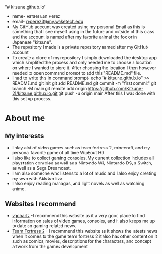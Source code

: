 "# kitsune.github.io" 
* name- Rafael Ean Perez 
* email- reperez3@my.waketech.edu
* My GitHub account was created using my personal Email as this is something that I see myself using in the future and outside of this class and the account is named after my favorite animal the fox or in Japanese "kitsune".
* The repository I made is a private repository named after my GitHub account.
* To create a clone of my repository I simply downloaded the desktop app which simplifed the process and only needed me to choose a location on where I wanted to store it. After choosing the location I then however needed to open command prompt to add this "README.md" file.       
* I had to write this in command prompt-
echo "# kitsune.github.io" >> README.md
git init
git add README.md
git commit -m "first commit"
git branch -M main
git remote add origin https://github.com/Kitsune-21/kitsune.github.io.git
git push -u origin main
After this I was done with this set up process.

# About me

## My interests 
* I play alot of video games such as team fortress 2, minecraft, and my personal favorite game of all time WipEout HD
* I also like to collect gaming consoles. My current collection includes all playstation consoles as well as a Nintendo Wii, Nintendo DS, a Switch, as well as a Sega Dreamcast.
* I am also someone who listens to a lot of music and I also enjoy creating my own with Ableton live 
* I also enjoy reading managas, and light novels as well as watching anime. 
## Websites I recommend
- [vgchartz](https://www.vgchartz.com/) -I recommend this website as it a very good place to find information on sales of video games, consoles, and it also keeps me up to date on gaming related news.
- [Team Fortress 2](https://www.teamfortress.com/index.php) - I recommend this website as it shows the latests news when it comes to the game team fortress 2 it also has other content on it such as comics, movies, descriptions for the characters, and concept artwork 
from the games development  

